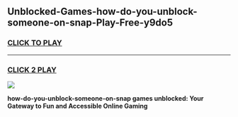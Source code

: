 
## Unblocked-Games-how-do-you-unblock-someone-on-snap-Play-Free-y9do5
<h3>
<a href="https://premium76.site?title=how-do-you-unblock-someone-on-snap&ref=18A1">CLICK TO PLAY</a></h3>
<hr>

<h3>
<a href="https://premium76.site?title=how-do-you-unblock-someone-on-snap&ref=18A1">CLICK 2 PLAY</a>
  
</h3>

<a href="https://premium76.site?title=how-do-you-unblock-someone-on-snap&ref=18A1"><img src="https://clearcache.store/games.png"></a>


**how-do-you-unblock-someone-on-snap games unblocked: Your Gateway to Fun and Accessible Online Gaming**
